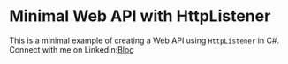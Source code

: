 # Minimal Web API with HttpListener

This is a minimal example of creating a Web API using `HttpListener` in C#.
Connect with me on LinkedIn:[Blog](https://www.linkedin.com/in/mojtaba-valizade/)